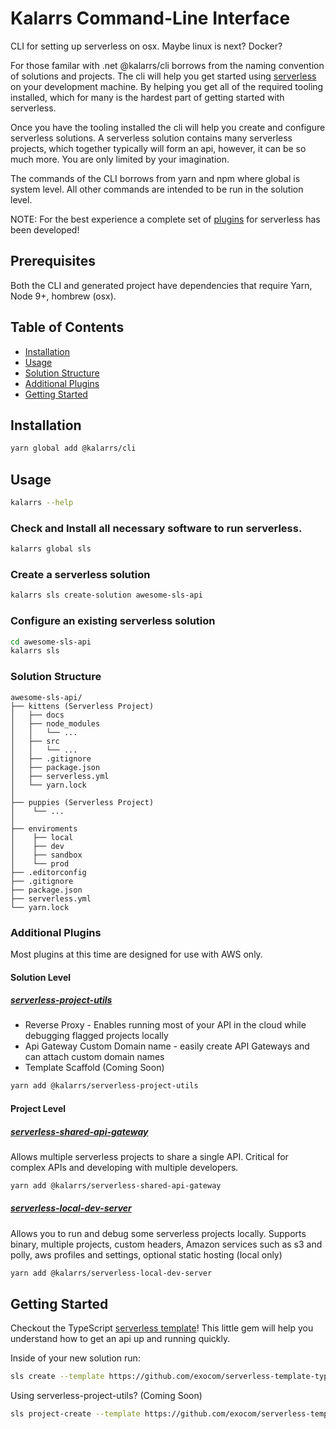 Kalarrs Command-Line Interface
==============================
CLI for setting up serverless on osx. Maybe linux is next? Docker?

For those familar with .net @kalarrs/cli borrows from the naming convention of solutions and projects. The cli will help you get started using [serverless](https://github.com/serverless/serverless) on your development machine.
By helping you get all of the required tooling installed, which for many is the hardest part of getting started with serverless.

Once you have the tooling installed the cli will help you create and configure serverless solutions. A serverless solution contains many serverless projects, which together typically will form an api, however, it can be so much more. You are only limited by your imagination.

The commands of the CLI borrows from yarn and npm where global is system level. All other commands are intended to be run in the solution level.

NOTE: For the best experience a complete set of [plugins](#additional-plugins) for serverless has been developed!

## Prerequisites

Both the CLI and generated project have dependencies that require Yarn, Node 9+, hombrew (osx).

## Table of Contents

* [Installation](#installation)
* [Usage](#usage)
* [Solution Structure](#solution-structure)
* [Additional Plugins](#additional-plugins)
* [Getting Started](#getting-started)

## Installation

```bash
yarn global add @kalarrs/cli
```

## Usage

```bash
kalarrs --help
```

### Check and Install all necessary software to run serverless.

```bash
kalarrs global sls
```


### Create a serverless solution

```bash
kalarrs sls create-solution awesome-sls-api
```


### Configure an existing serverless solution

```bash
cd awesome-sls-api
kalarrs sls
```


### Solution Structure

```
awesome-sls-api/
├── kittens (Serverless Project)
│   ├── docs
│   ├── node_modules
│   │   └── ...
│   ├── src
│   │   └── ...
│   ├── .gitignore
│   ├── package.json
│   ├── serverless.yml
│   └── yarn.lock
│
├── puppies (Serverless Project)
│    └── ...
│
├── enviroments
│    ├── local
│    ├── dev
│    ├── sandbox
│    └── prod
├── .editorconfig
├── .gitignore
├── package.json
├── serverless.yml
└── yarn.lock
```

### Additional Plugins

Most plugins at this time are designed for use with AWS only.


#### Solution Level

##### [serverless-project-utils](https://github.com/exocom/serverless-project-utils)

* Reverse Proxy - Enables running most of your API in the cloud while debugging flagged projects locally
* Api Gateway Custom Domain name - easily create API Gateways and can attach custom domain names
* Template Scaffold (Coming Soon)

``` bash
yarn add @kalarrs/serverless-project-utils
```


#### Project Level

##### [serverless-shared-api-gateway](https://github.com/exocom/serverless-shared-api-gateway)

Allows multiple serverless projects to share a single API. Critical for complex APIs and developing with multiple developers.

``` bash
yarn add @kalarrs/serverless-shared-api-gateway
```


##### [serverless-local-dev-server](https://github.com/exocom/serverless-local-dev-server)

Allows you to run and debug some serverless projects locally.
Supports binary, multiple projects, custom headers, Amazon services such as s3 and polly, aws profiles and settings, optional static hosting (local only)

``` bash
yarn add @kalarrs/serverless-local-dev-server
```


## Getting Started

Checkout the TypeScript [serverless template](https://github.com/exocom/serverless-template-typescript)! This little gem will help you understand how to get an api up and running quickly.


Inside of your new solution run:
``` bash
sls create --template https://github.com/exocom/serverless-template-typescript/tree/master/aws --path kittens
```

Using serverless-project-utils? (Coming Soon)
``` bash
sls project-create --template https://github.com/exocom/serverless-template-typescript/tree/master/aws --path kittens
```
